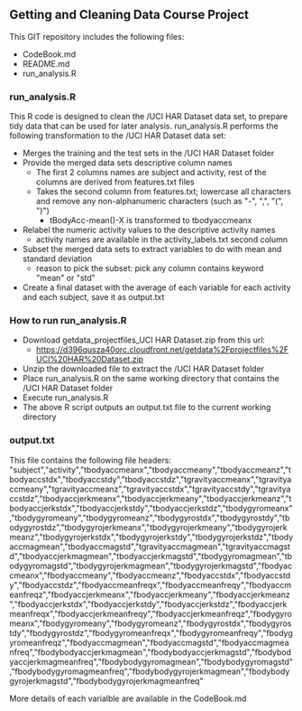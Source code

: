 ## Getting and Cleaning Data Course Project
This GIT repository includes the following files:
  * CodeBook.md
  * README.md
  * run_analysis.R

### run_analysis.R
This R code is designed to clean the /UCI HAR Dataset data set, to prepare tidy data that can be used for later analysis.
run_analysis.R performs the following transformation to the /UCI HAR Dataset data set:
  * Merges the training and the test sets in the /UCI HAR Dataset folder
  * Provide the merged data sets descriptive column names
    * The first 2 columns names are subject and activity, rest of the columns are derived from features.txt files
    * Takes the second column from features.txt; lowercase all characters and remove any non-alphanumeric characters (such as "-", ",", "(", ")")
      * tBodyAcc-mean()-X is transformed to tbodyaccmeanx
  * Relabel the numeric activity values to the descriptive activity names
    * activity names are available in the activity_labels.txt second column
  * Subset the merged data sets to extract variables to do with mean and standard deviation
    * reason to pick the subset: pick any column contains keyword "mean" or "std"
  * Create a final dataset with the average of each variable for each activity and each subject, save it as output.txt

### How to run run_analysis.R
  * Download getdata_projectfiles_UCI HAR Dataset.zip from this url: 
    * https://d396qusza40orc.cloudfront.net/getdata%2Fprojectfiles%2FUCI%20HAR%20Dataset.zip
  * Unzip the downloaded file to extract the /UCI HAR Dataset folder
  * Place run_analysis.R on the same working directory that contains the /UCI HAR Dataset folder
  * Execute run_analysis.R
  * The above R script outputs an output.txt file to the current working directory
  
### output.txt
This file contains the following file headers:
"subject","activity","tbodyaccmeanx","tbodyaccmeany","tbodyaccmeanz","tbodyaccstdx","tbodyaccstdy","tbodyaccstdz","tgravityaccmeanx","tgravityaccmeany","tgravityaccmeanz","tgravityaccstdx","tgravityaccstdy","tgravityaccstdz","tbodyaccjerkmeanx","tbodyaccjerkmeany","tbodyaccjerkmeanz","tbodyaccjerkstdx","tbodyaccjerkstdy","tbodyaccjerkstdz","tbodygyromeanx","tbodygyromeany","tbodygyromeanz","tbodygyrostdx","tbodygyrostdy","tbodygyrostdz","tbodygyrojerkmeanx","tbodygyrojerkmeany","tbodygyrojerkmeanz","tbodygyrojerkstdx","tbodygyrojerkstdy","tbodygyrojerkstdz","tbodyaccmagmean","tbodyaccmagstd","tgravityaccmagmean","tgravityaccmagstd","tbodyaccjerkmagmean","tbodyaccjerkmagstd","tbodygyromagmean","tbodygyromagstd","tbodygyrojerkmagmean","tbodygyrojerkmagstd","fbodyaccmeanx","fbodyaccmeany","fbodyaccmeanz","fbodyaccstdx","fbodyaccstdy","fbodyaccstdz","fbodyaccmeanfreqx","fbodyaccmeanfreqy","fbodyaccmeanfreqz","fbodyaccjerkmeanx","fbodyaccjerkmeany","fbodyaccjerkmeanz","fbodyaccjerkstdx","fbodyaccjerkstdy","fbodyaccjerkstdz","fbodyaccjerkmeanfreqx","fbodyaccjerkmeanfreqy","fbodyaccjerkmeanfreqz","fbodygyromeanx","fbodygyromeany","fbodygyromeanz","fbodygyrostdx","fbodygyrostdy","fbodygyrostdz","fbodygyromeanfreqx","fbodygyromeanfreqy","fbodygyromeanfreqz","fbodyaccmagmean","fbodyaccmagstd","fbodyaccmagmeanfreq","fbodybodyaccjerkmagmean","fbodybodyaccjerkmagstd","fbodybodyaccjerkmagmeanfreq","fbodybodygyromagmean","fbodybodygyromagstd","fbodybodygyromagmeanfreq","fbodybodygyrojerkmagmean","fbodybodygyrojerkmagstd","fbodybodygyrojerkmagmeanfreq"

More details of each varialble are available in the CodeBook.md